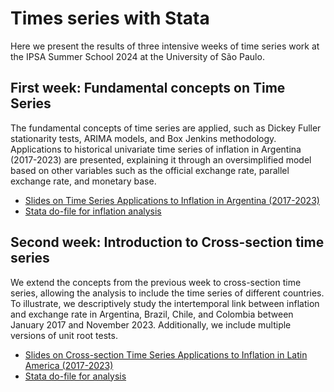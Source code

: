 # Times series with Stata

Here we present the results of three intensive weeks of time series work at the IPSA Summer School 2024 at the University of São Paulo.

## First week: Fundamental concepts on Time Series

The fundamental concepts of time series are applied, such as Dickey Fuller stationarity tests, ARIMA models, and Box Jenkins methodology. Applications to historical univariate time series of inflation in Argentina (2017-2023) are presented, explaining it through an oversimplified model based on other variables such as the official exchange rate, parallel exchange rate, and monetary base.

* [Slides on Time Series Applications to Inflation in Argentina (2017-2023)](https://github.com/ianbounos/Time-Series-with-Stata/blob/main/Week1_Time_series_Inflation__exchange_rate_and_monetary_base.pdf)
* [Stata do-file for inflation analysis](https://github.com/ianbounos/Time-Series-with-Stata/blob/main/Week1-Inflation-Bounos.do)

## Second week: Introduction to Cross-section time series

We extend the concepts from the previous week to cross-section time series, allowing the analysis to include the time series of different countries. To illustrate, we descriptively study the intertemporal link between inflation and exchange rate in Argentina, Brazil, Chile, and Colombia between January 2017 and November 2023. Additionally, we include multiple versions of unit root tests.


* [Slides on Cross-section Time Series Applications to Inflation in Latin America (2017-2023)](https://github.com/ianbounos/Time-Series-with-Stata/blob/main/Week_2_Introduction_to_cross_section_time_series__Inflation_and_Exchange_Rate.pdf)
* [Stata do-file for analysis](https://github.com/ianbounos/Time-Series-with-Stata/blob/main/Week2_Cross-section_Times_Series_Inflation.do)
